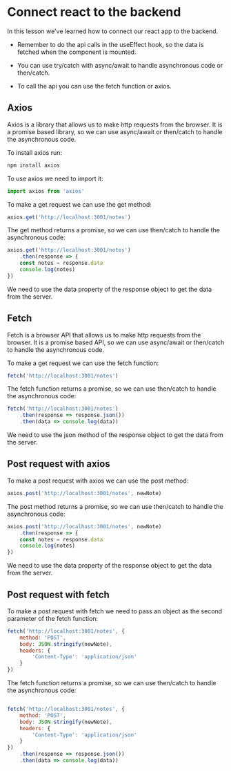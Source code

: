 # Connect react to the backend

In this lesson we've learned how to connect our react app to the backend. 

- Remember to do the api calls in the useEffect hook, so the data is fetched when the component is mounted.

- You can use try/catch with async/await to handle asynchronous code or then/catch.

- To call the api you can use the fetch function or axios.

## Axios

Axios is a library that allows us to make http requests from the browser. It is a promise based library, so we can use async/await or then/catch to handle the asynchronous code.

To install axios run:

```bash
npm install axios
```

To use axios we need to import it:

```js
import axios from 'axios'
```

To make a get request we can use the get method:

```js
axios.get('http://localhost:3001/notes')
```

The get method returns a promise, so we can use then/catch to handle the asynchronous code:

```js
axios.get('http://localhost:3001/notes')
    .then(response => {
    const notes = response.data
    console.log(notes)
})
```

We need to use the data property of the response object to get the data from the server.

## Fetch

Fetch is a browser API that allows us to make http requests from the browser. It is a promise based API, so we can use async/await or then/catch to handle the asynchronous code.

To make a get request we can use the fetch function:

```js
fetch('http://localhost:3001/notes')
```

The fetch function returns a promise, so we can use then/catch to handle the asynchronous code:

```js
fetch('http://localhost:3001/notes')
    .then(response => response.json())
    .then(data => console.log(data))
```

We need to use the json method of the response object to get the data from the server.

## Post request with axios

To make a post request with axios we can use the post method:

```js
axios.post('http://localhost:3001/notes', newNote)
```

The post method returns a promise, so we can use then/catch to handle the asynchronous code:

```js
axios.post('http://localhost:3001/notes', newNote)
    .then(response => {
    const notes = response.data
    console.log(notes)
})
```

We need to use the data property of the response object to get the data from the server.

## Post request with fetch

To make a post request with fetch we need to pass an object as the second parameter of the fetch function:

```js
fetch('http://localhost:3001/notes', {
    method: 'POST',
    body: JSON.stringify(newNote),
    headers: {
        'Content-Type': 'application/json'
    }
})
```

The fetch function returns a promise, so we can use then/catch to handle the asynchronous code:

```js

fetch('http://localhost:3001/notes', {
    method: 'POST',
    body: JSON.stringify(newNote),
    headers: {
        'Content-Type': 'application/json'
    }
})
    .then(response => response.json())
    .then(data => console.log(data))
```


